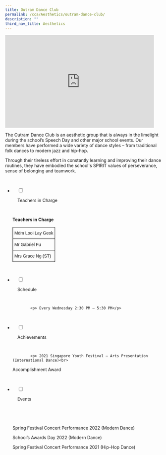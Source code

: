 ```yaml
---
title: Outram Dance Club
permalink: /cca/Aesthetics/outram-dance-club/
description: ""
third_nav_title: Aesthetics
---
```

<iframe allowfullscreen="true" height="299" width="480" frameborder="0" src="https://docs.google.com/presentation/d/e/2PACX-1vQDbX087fch-ANDxyGSTl_bYXS_y01dGme2U53UYnZFxMUkY7gSF56ti0E0oRgZZNHe6WQMEIqbf-gF/embed?start=false&amp;loop=false&amp;delayms=3000"></iframe>

The Outram Dance Club is an aesthetic group that is always in the limelight during the school’s Speech Day and other major school events. Our members have performed a wide variety of dance styles – from traditional folk dances to modern jazz and hip-hop.  
  
Through their tireless effort in constantly learning and improving their dance routines, they have embodied the school's SPIRIT values of perseverance, sense of belonging and teamwork.

<ul class="jekyllcodex_accordion">

  <li>

    <input type="checkbox" id="accordion1">

    <label for="accordion1">Teachers in Charge</label>

    <div>

<p> <b> Teachers in Charge </b><br>
				
<style type="text/css">
.tg  {border-collapse:collapse;border-spacing:0;}
.tg td{border-color:black;border-style:solid;border-width:1px;font-family:Arial, sans-serif;font-size:14px;
  overflow:hidden;padding:10px 5px;word-break:normal;}
.tg th{border-color:black;border-style:solid;border-width:1px;font-family:Arial, sans-serif;font-size:14px;
  font-weight:normal;overflow:hidden;padding:10px 5px;word-break:normal;}
.tg .tg-0lax{text-align:left;vertical-align:top}
</style>
<table class="tg">
<thead>
  <tr>
    <th class="tg-0lax">Mdm Looi Lay Geok</th>
  </tr>
</thead>
<tbody>
  <tr>
    <td class="tg-0lax">Mr Gabriel Fu</td>
  </tr>
  <tr>
    <td class="tg-0lax">Mrs Grace Ng (ST)</td>
  </tr>
</tbody>
</table>
			</p>

    </div>

</li>
	<li>

    <input type="checkbox" id="accordion2">

    <label for="accordion2">Schedule </label>

    <div>

			<p> Every Wednesday 2:30 PM – 5:30 PM</p>

    </div>

</li>
	
<li>

    <input type="checkbox" id="accordion3">

    <label for="accordion3">Achievements</label>

    <div>

			<p> 2021 Singapore Youth Festival – Arts Presentation (International Dance)<br>  
  
Accomplishment Award</p>

    </div>

</li>
	
<li>

    <input type="checkbox" id="accordion4">

    <label for="accordion4">Events</label>

    <div>

      <p> Spring Festival Concert Performance 2022 (Modern Dance)<br>

School’s Awards Day 2022 (Modern Dance)<br>

Spring Festival Concert Performance 2021 (Hip-Hop Dance)
			</p>

    </div>

</li>
	
	

	
</ul>